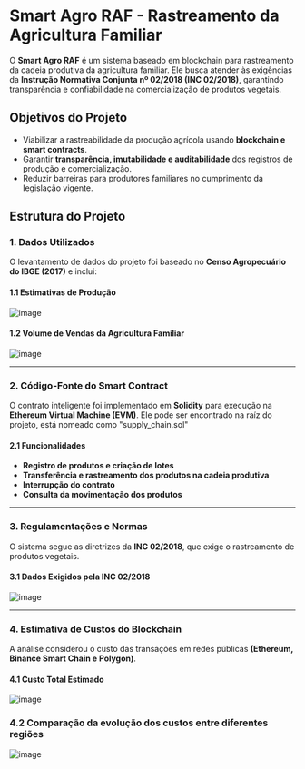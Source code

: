 # Smart Agro RAF - Rastreamento da Agricultura Familiar

O **Smart Agro RAF** é um sistema baseado em blockchain para rastreamento da cadeia produtiva da agricultura familiar. Ele busca atender às exigências da **Instrução Normativa Conjunta nº 02/2018 (INC 02/2018)**, garantindo transparência e confiabilidade na comercialização de produtos vegetais.

## Objetivos do Projeto

- Viabilizar a rastreabilidade da produção agrícola usando **blockchain e smart contracts**.
- Garantir **transparência, imutabilidade e auditabilidade** dos registros de produção e comercialização.
- Reduzir barreiras para produtores familiares no cumprimento da legislação vigente.

## Estrutura do Projeto

### 1. Dados Utilizados

O levantamento de dados do projeto foi baseado no **Censo Agropecuário do IBGE (2017)** e inclui:

#### 1.1 Estimativas de Produção

![image](https://github.com/user-attachments/assets/ebfcee50-4154-4048-960c-0e8202a35801)


#### 1.2 Volume de Vendas da Agricultura Familiar

![image](https://github.com/user-attachments/assets/19f65d93-cbdc-4524-a62d-76e8a2342c26)

---

### 2. Código-Fonte do Smart Contract

O contrato inteligente foi implementado em **Solidity** para execução na **Ethereum Virtual Machine (EVM)**. Ele pode ser encontrado na raíz do projeto, está nomeado como "supply_chain.sol"

#### 2.1 Funcionalidades

- **Registro de produtos e criação de lotes**
- **Transferência e rastreamento dos produtos na cadeia produtiva**
- **Interrupção do contrato**
- **Consulta da movimentação dos produtos**

---

### 3. Regulamentações e Normas

O sistema segue as diretrizes da **INC 02/2018**, que exige o rastreamento de produtos vegetais.

#### 3.1 Dados Exigidos pela INC 02/2018

![image](https://github.com/user-attachments/assets/411eca74-ab17-43a2-a4eb-4160ba87f6ed)


---

### 4. Estimativa de Custos do Blockchain

A análise considerou o custo das transações em redes públicas **(Ethereum, Binance Smart Chain e Polygon)**.

#### 4.1 Custo Total Estimado

![image](https://github.com/user-attachments/assets/87d3c1af-4017-46d0-a601-c8ebd0ce1a48)

### 4.2 Comparação da evolução dos custos entre diferentes regiões
![image](https://github.com/user-attachments/assets/a7f43fc7-84cb-4e88-ac7e-3d6e4a269695)
